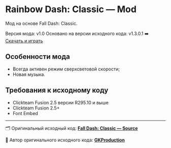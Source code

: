 # Rainbow Dash: Classic — Mod
Мод на основе Fall Dash: Classic.

Версия мода: v1.0
Основано на версии исходного кода: v1.3.0.1
➡️ [Скачать и играть](https://github.com/VNGamesDev/Rainbow-Dash-Classic/releases)
## Особенности мода
- Всегда активен режим сверхсветовой скорости;
- Новая музыка.
## Требования к исходному коду
- Clickteam Fusion 2.5 версии R295.10 и выше
- Clickteam Fusion 2.5+
- Font Embed
---
🗂️ Оригинальный исходный код: [**Fall Dash: Classic — Source**](https://github.com/GKProduction/Fall-Dash-Classic)

👤 Автор оригинального исходного кода: [**GKProduction**](https://github.com/GKProduction)
